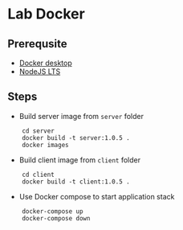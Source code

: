 # Lab Docker

## Prerequsite
- [Docker desktop](https://www.docker.com/products/docker-desktop/)
- [NodeJS LTS](https://nodejs.org/en/)

## Steps
- Build server image from `server` folder
```shell 
    cd server
    docker build -t server:1.0.5 .
    docker images
```
- Build client image from `client` folder
```shell
    cd client
    docker build -t client:1.0.5 .
```
- Use Docker compose to start application stack
```shell
    docker-compose up
    docker-compose down
```